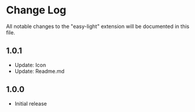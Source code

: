 # Change Log

All notable changes to the "easy-light" extension will be documented in this file.

## 1.0.1
- Update: Icon
- Update: Readme.md

## 1.0.0
- Initial release
